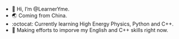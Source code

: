 - 👋 Hi, I’m @LearnerYme.
- 🌏 Coming from China.
- :octocat: Currently learning High Energy Physics, Python and C++.
- 💪 Making efforts to imporve my English and C++ skills right now.

<!---
LearnerYme/LearnerYme is a ✨ special ✨ repository because its `README.md` (this file) appears on your GitHub profile.
You can click the Preview link to take a look at your changes.
--->
